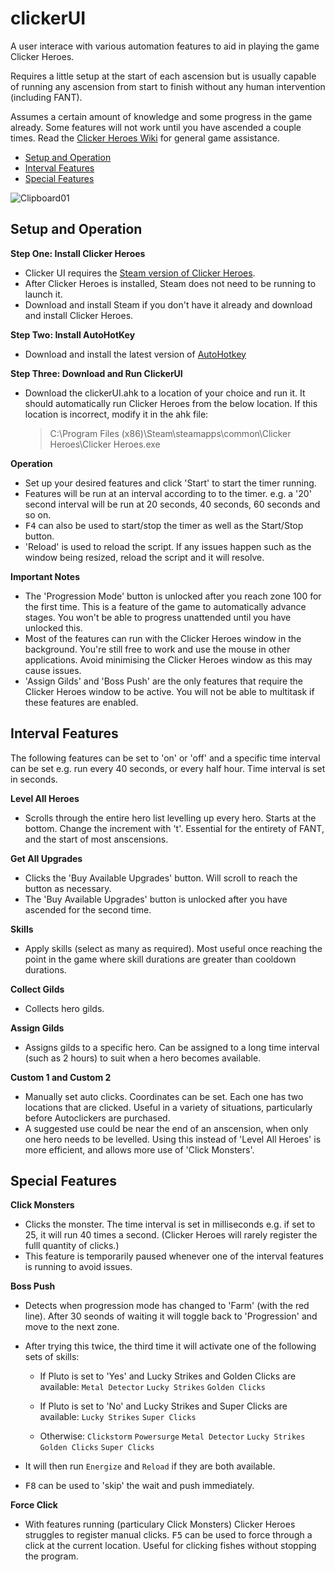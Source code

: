 # clickerUI

A user interace with various automation features to aid in playing the game Clicker Heroes.

Requires a little setup at the start of each ascension but is usually capable of running any ascension from start to finish without any human intervention (including FANT).

Assumes a certain amount of knowledge and some progress in the game already. Some features will not work until you have ascended a couple times. Read the [Clicker Heroes Wiki](https://www.reddit.com/r/ClickerHeroes/wiki/index/) for general game assistance.

* [Setup and Operation](#setup-and-operation)
* [Interval Features](#interval-features)
* [Special Features](#special-features)

![Clipboard01](https://user-images.githubusercontent.com/28800851/198580353-e95e31a3-6c23-4590-9aa3-bee6dd2dbdad.png)


## Setup and Operation

**Step One: Install Clicker Heroes**

* Clicker UI requires the [Steam version of Clicker Heroes](https://store.steampowered.com/app/363970/Clicker_Heroes).
* After Clicker Heroes is installed, Steam does not need to be running to launch it.
* Download and install Steam if you don't have it already and download and install Clicker Heroes.

**Step Two: Install AutoHotKey**

* Download and install the latest version of [AutoHotkey](http://ahkscript.org)

**Step Three: Download and Run ClickerUI**

* Download the clickerUI.ahk to a location of your choice and run it. It should automatically run Clicker Heroes from the below location. If this location is incorrect, modify it in the ahk file: 

  > C:\Program Files (x86)\Steam\steamapps\common\Clicker Heroes\Clicker Heroes.exe

**Operation**

* Set up your desired features and click 'Start' to start the timer running. 
* Features will be run at an interval according to to the timer. e.g. a '20' second interval will be run at 20 seconds, 40 seconds, 60 seconds and so on.
* <kbd>F4</kbd> can also be used to start/stop the timer as well as the Start/Stop button.
* 'Reload' is used to reload the script. If any issues happen such as the window being resized, reload the script and it will resolve.

**Important Notes**

* The 'Progression Mode' button is unlocked after you reach zone 100 for the first time. This is a feature of the game to automatically advance stages. You won't be able to progress unattended until you have unlocked this.
* Most of the features can run with the Clicker Heroes window in the background. You're still free to work and use the mouse in other applications. Avoid minimising the Clicker Heroes window as this may cause issues.
* 'Assign Gilds' and 'Boss Push' are the only features that require the Clicker Heroes window to be active. You will not be able to multitask if these features are enabled.


## Interval Features

The following features can be set to 'on' or 'off' and a specific time interval can be set e.g. run every 40 seconds, or every half hour. Time interval is set in seconds.

**Level All Heroes**

* Scrolls through the entire hero list levelling up every hero. Starts at the bottom. Change the increment with 't'.
Essential for the entirety of FANT, and the start of most anscensions.

**Get All Upgrades**

* Clicks the 'Buy Available Upgrades' button. Will scroll to reach the button as necessary.
* The 'Buy Available Upgrades' button is unlocked after you have ascended for the second time.

**Skills**

* Apply skills (select as many as required). Most useful once reaching the point in the game where skill durations are greater than cooldown durations.

**Collect Gilds**

* Collects hero gilds.

**Assign Gilds**

* Assigns gilds to a specific hero. Can be assigned to a long time interval (such as 2 hours) to suit when a hero becomes available.

**Custom 1 and Custom 2**

* Manually set auto clicks. Coordinates can be set. Each one has two locations that are clicked. Useful in a variety of situations, particularly before Autoclickers are purchased. 
* A suggested use could be near the end of an anscension, when only one hero needs to be levelled. Using this instead of 'Level All Heroes' is more efficient, and allows more use of 'Click Monsters'.


## Special Features

**Click Monsters**

* Clicks the monster. The time interval is set in milliseconds e.g. if set to 25, it will run 40 times a second. (Clicker Heroes will rarely register the fulll quantity of clicks.) 
* This feature is temporarily paused whenever one of the interval features is running to avoid issues.

**Boss Push**

* Detects when progression mode has changed to 'Farm' (with the red line). After 30 seonds of waiting it will toggle back to 'Progression' and move to the next zone.

* After trying this twice, the third time it will activate one of the following sets of skills:

    * If Pluto is set to 'Yes' and Lucky Strikes and Golden Clicks are available: `Metal Detector`  `Lucky Strikes`  `Golden Clicks`

    * If Pluto is set to 'No' and Lucky Strikes and Super Clicks are available: `Lucky Strikes`  `Super Clicks`

    * Otherwise: `Clickstorm`  `Powersurge`  `Metal Detector`  `Lucky Strikes`  `Golden Clicks`  `Super Clicks`

* It will then run `Energize` and `Reload` if they are both available.

* <kbd>F8</kbd> can be used to 'skip' the wait and push immediately.
  
**Force Click**

* With features running (particulary Click Monsters) Clicker Heroes struggles to register manual clicks. <kbd>F5</kbd> can be used to force through a click at the current location. Useful for clicking fishes without stopping the program.



  
